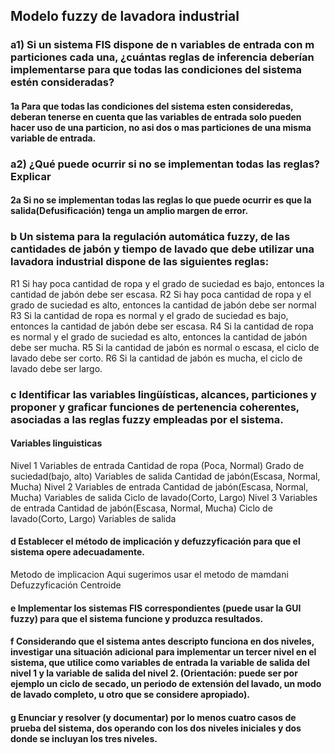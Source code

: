 ## Modelo fuzzy de lavadora industrial
### a1) Si un sistema FIS dispone de n variables de entrada con m particiones cada una, ¿cuántas reglas de inferencia deberían implementarse para que todas las condiciones del sistema estén consideradas?

#### 1a Para que todas las condiciones del sistema esten consideredas, deberan tenerse en cuenta que las variables de entrada solo pueden hacer uso de una particion, no asi dos o mas particiones de una misma variable de entrada.

### a2) ¿Qué puede ocurrir si no se implementan todas las reglas? Explicar
#### 2a Si no se implementan todas las reglas lo que puede ocurrir es que la salida(Defusificación) tenga un amplio margen de error. 

### b Un sistema para la regulación automática fuzzy, de las cantidades de jabón y tiempo de lavado que debe utilizar una lavadora industrial dispone de las siguientes reglas:

R1 Si hay poca cantidad de ropa y el grado de suciedad es bajo, entonces la cantidad de jabón debe ser escasa.
R2 Si hay poca cantidad de ropa y el grado de suciedad es alto, entonces la cantidad de jabón debe ser normal
R3 Si la cantidad de ropa es normal y el grado de suciedad es bajo, entonces la cantidad de jabón debe ser escasa.
R4 Si la cantidad de ropa es normal y el grado de suciedad es alto, entonces la cantidad de jabón debe ser mucha.
R5 Si la cantidad de jabón es normal o escasa, el ciclo de lavado debe ser corto.
R6 Si la cantidad de jabón es mucha, el ciclo de lavado debe ser largo.

### c  Identificar las variables lingüísticas, alcances, particiones y proponer y graficar funciones de pertenencia coherentes, asociadas a las reglas fuzzy empleadas por el sistema.
#### Variables linguisticas
Nivel 1
Variables de entrada
	Cantidad de ropa (Poca, Normal)
	Grado de suciedad(bajo, alto)
Variables de salida
	Cantidad de jabón(Escasa, Normal, Mucha)
Nivel 2
Variables de entrada
	Cantidad de jabón(Escasa, Normal, Mucha)
Variables de salida
	Ciclo de lavado(Corto, Largo)
Nivel 3
Variables de entrada
	Cantidad de jabón(Escasa, Normal, Mucha)
	Ciclo de lavado(Corto, Largo)
Variables de salida
#### d Establecer el método de implicación y defuzzyficación para que el sistema opere adecuadamente.
Metodo de implicacion
	Aqui sugerimos usar el metodo de mamdani
Defuzzyficación
	Centroide
#### e Implementar los sistemas FIS correspondientes (puede usar la GUI fuzzy) para que el sistema funcione y produzca resultados.

#### f Considerando que el sistema antes descripto funciona en dos niveles, investigar una situación adicional para implementar un tercer nivel en el sistema, que utilice como variables de entrada la variable de salida del nivel 1 y la variable de salida del nivel 2. (Orientación: puede ser por ejemplo un ciclo de secado, un periodo de extensión del lavado, un modo de lavado completo, u otro que se considere apropiado).

#### g Enunciar y resolver (y documentar) por lo menos cuatro casos de prueba del sistema, dos operando con los dos niveles iniciales y dos donde se incluyan los tres niveles.

